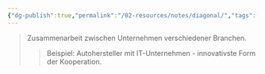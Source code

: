 ```yaml
---
{"dg-publish":true,"permalink":"/02-resources/notes/diagonal/","tags":["wirtschaft/kooperation"],"noteIcon":"","updated":"2025-08-28T17:45:54.000+02:00"}
---
```


>Zusammenarbeit zwischen Unternehmen verschiedener Branchen.
>>Beispiel: Autohersteller mit IT-Unternehmen - innovativste Form der Kooperation.